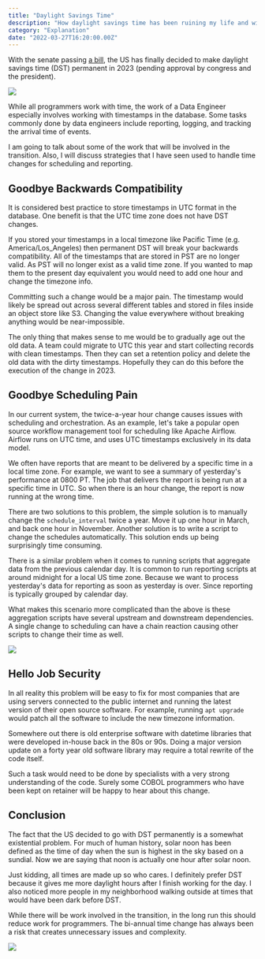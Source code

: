 ```yaml
---
title: "Daylight Savings Time"
description: "How daylight savings time has been ruining my life and will ruin yours one day."
category: "Explanation"
date: "2022-03-27T16:20:00.00Z"
---
```


With the senate passing [a bill](https://www.reuters.com/world/us/us-senate-approves-bill-that-would-make-daylight-savings-time-permanent-2023-2022-03-15/), the US has finally decided to make daylight savings time (DST) permanent in 2023 (pending approval by congress and the president). 

![](mars.jpg)

While all programmers work with time, the work of a Data Engineer especially involves working with timestamps in the database. Some tasks commonly done by data engineers include reporting, logging, and tracking the arrival time of events.

I am going to talk about some of the work that will be involved in the transition. Also, I will discuss strategies that I have seen used to handle time changes for scheduling and reporting.

## Goodbye Backwards Compatibility

It is considered best practice to store timestamps in UTC format in the database. One benefit is that the UTC time zone does not have DST changes.

If you stored your timestamps in a local timezone like Pacific Time (e.g. America/Los_Angeles) then permanent DST will break your backwards compatibility. All of the timestamps that are stored in PST are no longer valid. As PST will no longer exist as a valid time zone. If you wanted to map them to the present day equivalent you would need to add one hour and change the timezone info.

Committing such a change would be a major pain. The timestamp would likely be spread out across several different tables and stored in files inside an object store like S3. Changing the value everywhere without breaking anything would be near-impossible. 

The only thing that makes sense to me would be to gradually age out the old data. A team could migrate to UTC this year and start collecting records with clean timestamps. Then they can set a retention policy and delete the old data with the dirty timestamps. Hopefully they can do this before the execution of the change in 2023.

## Goodbye Scheduling Pain

In our current system, the twice-a-year hour change causes issues with scheduling and orchestration. As an example, let's take a popular open source workflow management tool for scheduling like Apache Airflow. Airflow runs on UTC time, and uses UTC timestamps exclusively in its data model. 

We often have reports that are meant to be delivered by a specific time in a local time zone. For example, we want to see a summary of yesterday's performance at 0800 PT. The job that delivers the report is being run at a specific time in UTC. So when there is an hour change, the report is now running at the wrong time.

There are two solutions to this problem, the simple solution is to manually change the `schedule_interval` twice a year. Move it up one hour in March, and back one hour in November. Another solution is to write a script to change the schedules automatically. This solution ends up being surprisingly time consuming. 

There is a similar problem when it comes to running scripts that aggregate data from the previous calendar day. It is common to run reporting scripts at around midnight for a local US time zone. Because we want to process yesterday's data for reporting as soon as yesterday is over. Since reporting is typically grouped by calendar day.

What makes this scenario more complicated than the above is these aggregation scripts have several upstream and downstream dependencies. A single change to scheduling can have a chain reaction causing other scripts to change their time as well.

![](days_since.jpg) 

## Hello Job Security

In all reality this problem will be easy to fix for most companies that are using servers connected to the public internet and running the latest version of their open source software. For example, running `apt upgrade` would patch all the software to include the new timezone information. 

Somewhere out there is old enterprise software with datetime libraries that were developed in-house back in the 80s or 90s. Doing a major version update on a forty year old software library may require a total rewrite of the code itself. 

Such a task would need to be done by specialists with a very strong understanding of the code. Surely some COBOL programmers who have been kept on retainer will be happy to hear about this change.

## Conclusion

The fact that the US decided to go with DST permanently is a somewhat existential problem. For much of human history, solar noon has been defined as the time of day when the sun is highest in the sky based on a sundial. Now we are saying that noon is actually one hour after solar noon. 

Just kidding, all times are made up so who cares. I definitely prefer DST because it gives me more daylight hours after I finish working for the day. I also noticed more people in my neighborhood walking outside at times that would have been dark before DST. 

While there will be work involved in the transition, in the long run this should reduce work for programmers. The bi-annual time change has always been a risk that creates unnecessary issues and complexity. 

![](praise_the_sun.jpg)
